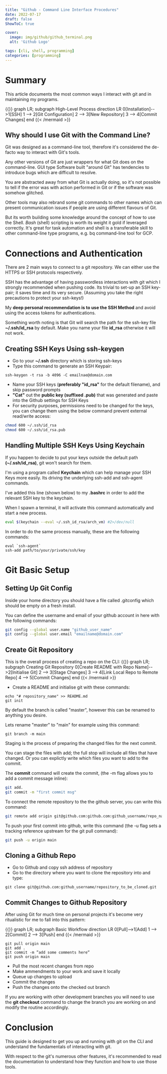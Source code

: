 ```yaml
---
title: "Github - Command Line Interface Procedures"
date: 2022-07-17
draft: false
ShowToC: true

cover:
  image: img/github/github_terminal.png
  alt: 'Github Logo'

tags: [cli, shell, programming]
categories: [programming]
---
```


# Summary

This article documents the most common ways I interact with git and in maintaining my programs. 

{{<mermaid>}}
graph LR;
    subgraph High-Level Process
    direction LR
    0[Installation]-->1[SSH]
    1 --> 2[Git Configuration]
    2 --> 3[New Repository]
    3 --> 4[Commit Changes]
    end
{{< /mermaid >}}

## Why should I use Git with the Command Line?

Git was designed as a command-line tool, therefore it's considered the de-facto way to interact with Git's tools.

Any other versions of Git are just wrappers for what Git does on the command-line. GUI type Software built "around Git" has tendencies to introduce bugs which are difficult to resolve.

You are abstracted away from what Git is actually doing, so it's not possible to tell if the error was with action performed in Git or if the software was somehow glitched.

Other tools may also rebrand some git commands to other names which can present communication issues if people are using different flavours of Git.

But its worth building some knowledge around the concept of how to use the Shell. *Bash* (shell) scripting is worth its weight it gold if leveraged correctly. It's great for task automation and shell is a transferable skill to other command-line type programs, e.g. bq command-line tool for GCP.


# Connections and Authentication

There are 2 main ways to connect to a git repository. We can either use the HTTPS or SSH protocols respectively.

SSH has the advantage of having passwordless interactions with git which I strongly recommended when pushing code. Its trivial to set-up an SSH key-pair; it saves time and its very secure. (Assuming you take the right precautions to protect your ssh-keys!)

My **deep personal recommendation is to use the SSH Method** and avoid using the access tokens for authentications.

Something worth noting is that Git will search the path for the ssh-key file **~/.ssh/id_rsa** by default. Make you name your file **id_rsa** otherwise it will not work.

## Creating SSH Keys Using ssh-keygen
- Go to your **~/.ssh** directory which is storing ssh-keys
- Type this command to generate an SSH Keypair:
```[bash]
ssh-keygen -t rsa -b 4096 -C emailnae@domain.com
```
- Name your SSH keys (**preferably "id_rsa"** for the default filename), and skip password prompts
- **"Cat"** out the **public key (suffixed .pub)** that was generated and paste into the Github settings for SSH Keys
- For security purposes, permissions need to be changed for the keys, you can change them using the below command prevent external read/write access:
```bash
chmod 600 ~/.ssh/id_rsa
chmod 600 ~/.ssh/id_rsa.pub
```

## Handling Multiple SSH Keys Using Keychain

If you happen to decide to put your keys outside the default path **(~/.ssh/id_rsa)**, git won't search for them.

I'm using a program called **Keychain** which can help manage your SSH Keys more easily. Its driving the underlying ssh-add and ssh-agent commands.

I've added this line (shown below) to my **.bashrc** in order to add the relevant SSH key to the keychain.

When I spawn a terminal, it will activate this command automatically and start a new process.

```bash
eval $(keychain --eval ~/.ssh_id_rsa/arch_vm) #2>/dev/null
```

In order to do the same process manually, these are the following commands:

```[bash]
eval `ssh-agent`
ssh-add path/to/your/private/ssh/key
```
# Git Basic Setup

## Setting Up Git Config
Inside your home directory you should have a file called .gitconfig which should be empty on a fresh install.

You can define the username and email of your github account in here with the following commands:

```bash
git config --global user.name "github_user_name"
git config --global user.email "emailname@domain.com"
```

## Create Git Repository 

This is the overall process of creating a repo on the CLI:
{{<mermaid>}}
graph LR;
    subgraph Creating Git Repository
    0[Create README with Repo Name]-->2[Initialise Git]
    2 --> 3[Stage Changes]
    3 --> 4[Link Local Repo to Remote Repo]
    4 --> 5[Commit Changes]
    end
{{< /mermaid >}}

- Create a README and initialise git with these commands:
```[bash]
echo "# repository_name" >> README.md
git init
```

By default the branch is called "master", however this can be renamed to anything you desire.

Lets rename "master" to "main" for example using this command:

```[bash]
git branch -m main
```
Staging is the process of preparing the changed files for the next commit.

You can stage the files with add; the full stop will include all files that have changed. Or you can explictly write which files you want to add to the commit.

The **commit** command will create the commit, (the -m flag allows you to add a commit message inline):

```bash
git add.
git commit -m "first commit msg"
```
To connect the remote repository to the the github server, you can write this command:

```bash
git remote add origin git@github.com:github.com:github_username/repo_name.git
```

To push your first commit into github, write this command (the -u flag sets a tracking reference upstream for the git pull command):

```bash
git push -u origin main
```

## Cloning a Github Repo

- Go to Github and copy ssh address of repository
- Go to the directory where you want to clone the repository into and type:

```[bash]
git clone git@github.com:github_username/repository_to_be_cloned.git
```

## Commit Changes to Github Repository

After using Git for much time on personal projects it's become very ritualistic for me to fall into this pattern:

{{<mermaid>}}
graph LR;
    subgraph Basic Workflow
    direction LR
    0[Pull]-->1[Add]
    1 --> 2[Commit]
    2 --> 3[Push]
    end
{{< /mermaid >}}

```[bash]
git pull origin main
git add .
git commit -m ”add some comments here”
git push origin main
```

- Pull the most recent changes from repo 
- Make ammendments to your work and save it locally
- Queue up changes to upload
- Commit the changes
- Push the changes onto the checked out branch

If you are working with other development branches you will need to use the **git checkout** command to change the branch you are working on and modify the routine accordingly.

# Conclusion

This guide is designed to get you up and running with git on the CLI and understand the fundamentals of interacting with git.

With respect to the git's numerous other features, it's recommended to read the documentation to understand how they function and how to use those tools.
